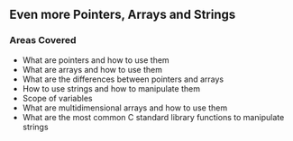 ## Even more Pointers, Arrays and Strings
### Areas Covered

- What are pointers and how to use them
- What are arrays and how to use them
- What are the differences between pointers and arrays
- How to use strings and how to manipulate them
- Scope of variables
- What are multidimensional arrays and how to use them
- What are the most common C standard library functions to manipulate strings

